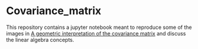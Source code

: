 # Covariance_matrix
This repository contains a jupyter notebook meant to reproduce some of the images in [A geometric interpretation of the covariance matrix](https://www.visiondummy.com/2014/04/geometric-interpretation-covariance-matrix/) and discuss the linear algebra concepts.
